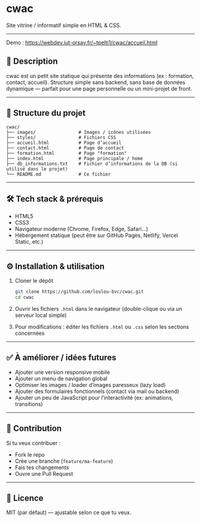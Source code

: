 # cwac

Site vitrine / informatif simple en HTML & CSS.

---

Demo : https://webdev.iut-orsay.fr/~tpelti1/cwac/accueil.html

## 🧾 Description

cwac est un petit site statique qui présente des informations (ex : formation, contact, accueil). Structure simple sans backend, sans base de données dynamique — parfait pour une page personnelle ou un mini-projet de front.

---

## 📂 Structure du projet

```
cwac/
├── images/                # Images / icônes utilisées
├── styles/                # Fichiers CSS
├── accueil.html           # Page d’accueil
├── contact.html           # Page de contact
├── formation.html         # Page "formation"
├── index.html             # Page principale / home
├── db_informations.txt    # Fichier d’informations de la DB (si utilisé dans le projet)
└── README.md              # Ce fichier
```

---

## 🛠️ Tech stack & prérequis

- HTML5  
- CSS3  
- Navigateur moderne (Chrome, Firefox, Edge, Safari…)  
- Hébergement statique (peut être sur GitHub Pages, Netlify, Vercel Static, etc.)

---

## ⚙️ Installation & utilisation

1. Cloner le dépôt  
   ```bash
   git clone https://github.com/loulou-bvc/cwac.git
   cd cwac
   ```

2. Ouvrir les fichiers `.html` dans le navigateur (double-clique ou via un serveur local simple)

3. Pour modifications : éditer les fichiers `.html` ou `.css` selon les sections concernées

---

## ✅ À améliorer / idées futures

- Ajouter une version responsive mobile  
- Ajouter un menu de navigation global  
- Optimiser les images / loader d’images paresseux (lazy load)  
- Ajouter des formulaires fonctionnels (contact via mail ou backend)  
- Ajouter un peu de JavaScript pour l’interactivité (ex: animations, transitions)

---

## 🤝 Contribution

Si tu veux contribuer :

- Fork le repo  
- Crée une branche (`feature/ma-feature`)  
- Fais tes changements  
- Ouvre une Pull Request

---

## 📜 Licence

MIT (par défaut) — ajustable selon ce que tu veux.
